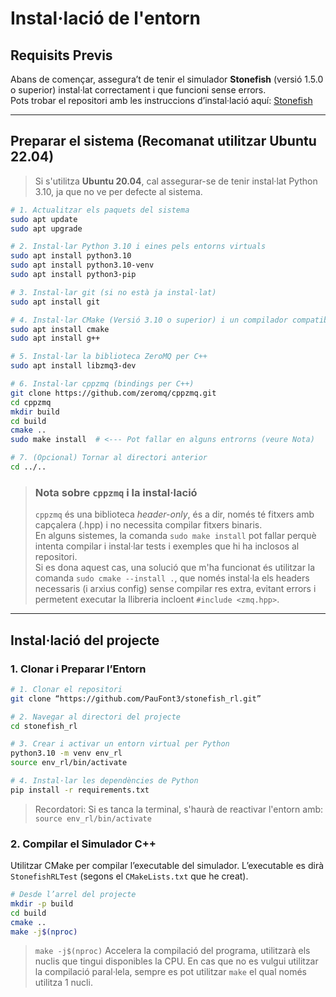 # Instal·lació de l'entorn

## Requisits Previs

Abans de començar, assegura’t de tenir el simulador **Stonefish** (versió 1.5.0 o superior) instal·lat correctament i que funcioni sense errors.  
Pots trobar el repositori amb les instruccions d’instal·lació aquí: [Stonefish](https://github.com/patrykcieslak/stonefish)

---

## Preparar el sistema (Recomanat utilitzar Ubuntu 22.04)
> Si s'utilitza **Ubuntu 20.04**, cal assegurar-se de tenir instal·lat Python 3.10, ja que no ve per defecte al sistema.

```bash
# 1. Actualitzar els paquets del sistema
sudo apt update
sudo apt upgrade

# 2. Instal·lar Python 3.10 i eines pels entorns virtuals
sudo apt install python3.10
sudo apt install python3.10-venv
sudo apt install python3-pip

# 3. Instal·lar git (si no està ja instal·lat)
sudo apt install git

# 4. Instal·lar CMake (Versió 3.10 o superior) i un compilador compatible amb C++17 (p.ex: g++).
sudo apt install cmake
sudo apt install g++

# 5. Instal·lar la biblioteca ZeroMQ per C++
sudo apt install libzmq3-dev

# 6. Instal·lar cppzmq (bindings per C++)
git clone https://github.com/zeromq/cppzmq.git
cd cppzmq
mkdir build
cd build
cmake ..
sudo make install  # <--- Pot fallar en alguns entrorns (veure Nota)

# 7. (Opcional) Tornar al directori anterior
cd ../..
```
> ### Nota sobre `cppzmq` i la instal·lació  
> `cppzmq` és una biblioteca *header-only*, és a dir, només té fitxers amb capçalera (.hpp) i no necessita compilar fitxers binaris.  
> En alguns sistemes, la comanda `sudo make install` pot fallar perquè intenta compilar i instal·lar tests i exemples que hi ha inclosos al repositori.  
> Si es dona aquest cas, una solució que m'ha funcionat és utilitzar la comanda `sudo cmake --install .`, que només instal·la els headers necessaris (i arxius config) sense compilar res extra, evitant errors i permetent executar la llibreria incloent `#include <zmq.hpp>`.

---

## Instal·lació del projecte

### 1. Clonar i Preparar l’Entorn

```bash 
# 1. Clonar el repositori
git clone “https://github.com/PauFont3/stonefish_rl.git”

# 2. Navegar al directori del projecte 
cd stonefish_rl

# 3. Crear i activar un entorn virtual per Python 
python3.10 -m venv env_rl
source env_rl/bin/activate 

# 4. Instal·lar les dependències de Python 
pip install -r requirements.txt 
```
> Recordatori: Si es tanca la terminal, s'haurà de reactivar l'entorn amb: `source env_rl/bin/activate`

### 2. Compilar el Simulador C++ 
Utilitzar CMake per compilar l’executable del simulador. L’executable es dirà `StonefishRLTest` (segons el `CMakeLists.txt` que he creat). 
```bash 
# Desde l’arrel del projecte
mkdir -p build 
cd build 
cmake .. 
make -j$(nproc)
```
> `make -j$(nproc)` Accelera la compilació del programa, utilitzarà els nuclis que tingui disponibles la CPU. En cas que no es vulgui utilitzar la compilació paral·lela, sempre es pot utilitzar `make` el qual només utilitza 1 nucli.

